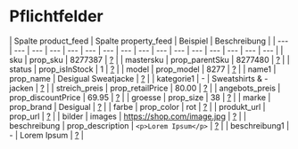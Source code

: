 # Pflichtfelder

| Spalte product_feed | Spalte property_feed | Beispiel | Beschreibung |
| --- | --- | --- | --- | --- | --- | --- | --- | --- | --- | --- | --- | --- | --- | --- | --- |
| sku | prop_sku | 8277387 | [?](https://docs.8select.io/produkt-export/pflichtfelder/pflichtfelder-beispiele#sku-prop_sku) |
| mastersku | prop_parentSku | 8277480 | [?](https://docs.8select.io/produkt-export/pflichtfelder/pflichtfelder-beispiele#mastersku-prop_parentSku) |
| status | prop_isInStock | 1 | [?](https://docs.8select.io/produkt-export/pflichtfelder/pflichtfelder-beispiele#status-prop_isInStock) |
| model | prop_model | 8277 | [?](https://docs.8select.io/produkt-export/pflichtfelder/pflichtfelder-beispiele#model-prop_model) |
| name1 | prop_name | Desigual Sweatjacke | [?](https://docs.8select.io/produkt-export/pflichtfelder/pflichtfelder-beispiele#name1-prop_name) |
| kategorie1 | - | Sweatshirts & -jacken | [?](https://docs.8select.io/produkt-export/pflichtfelder/pflichtfelder-beispiele#kategorie1) |
| streich_preis | prop_retailPrice | 80.00 | [?](https://docs.8select.io/produkt-export/pflichtfelder/pflichtfelder-beispiele#streich_preis-prop_retailPrice) |
| angebots_preis | prop_discountPrice | 69.95 | [?](https://docs.8select.io/produkt-export/pflichtfelder/pflichtfelder-beispiele#angebots_preis-prop_discountPrice) |
| groesse | prop_size | 38 | [?](https://docs.8select.io/produkt-export/pflichtfelder/pflichtfelder-beispiele#groesse-prop_size) |
| marke | prop_brand | Desigual | [?](https://docs.8select.io/produkt-export/pflichtfelder/pflichtfelder-beispiele#mastermarkesku-prop_brand) |
| farbe | prop_color | rot | [?](https://docs.8select.io/produkt-export/pflichtfelder/pflichtfelder-beispiele#farbe-prop_color) |
| produkt_url | prop_url | [?](https://docs.8select.io/produkt-export/pflichtfelder/pflichtfelder-beispiele#produkt_url-prop_url) |
| bilder | images | https://shop.com/image.jpg | [?](https://docs.8select.io/produkt-export/pflichtfelder/pflichtfelder-beispiele#bilder-images) |
| beschreibung | prop_description | `<p>Lorem Ipsum</p>` | [?](https://docs.8select.io/produkt-export/pflichtfelder/pflichtfelder-beispiele#beschreibung-prop_description) |
| beschreibung1 | - | Lorem Ipsum | [?](https://docs.8select.io/produkt-export/pflichtfelder/pflichtfelder-beispiele#beschreibung1) |
